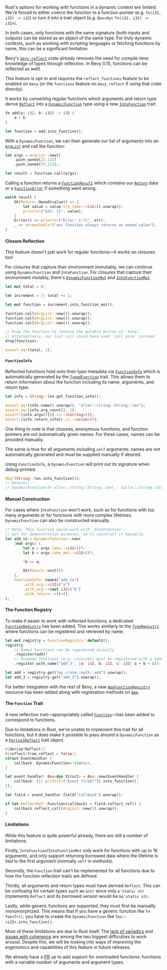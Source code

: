Rust's options for working with functions in a dynamic context are limited.
We're forced to either coerce the function to a function pointer (e.g. `fn(i32, i32) -> i32`)
or turn it into a trait object (e.g. `Box<dyn Fn(i32, i32) -> i32>`).

In both cases, only functions with the same signature (both inputs and outputs) can be stored as an object of the same type.
For truly dynamic contexts, such as working with scripting languages or fetching functions by name,
this can be a significant limitation.

Bevy's [`bevy_reflect`] crate already removes the need for compile-time knowledge of types through
reflection.
In Bevy 0.15, functions can be reflected as well!

This feature is opt-in and requires the `reflect_functions` feature to be enabled on `bevy`
(or the `functions` feature on `bevy_reflect` if using that crate directly).

It works by converting regular functions which arguments and return type derive [`Reflect`]
into a [`DynamicFunction`] type using a new [`IntoFunction`] trait.

```rust
fn add(a: i32, b: i32) -> i32 {
    a + b
}

let function = add.into_function();
```

With a `DynamicFunction`, we can then generate our list of arguments into an [`ArgList`]
and call the function:

```rust
let args = ArgList::new()
    .push_owned(25_i32)
    .push_owned(75_i32);

let result = function.call(args);
```

Calling a function returns a [`FunctionResult`] which contains our [`Return`] data 
or a [`FunctionError`] if something went wrong.

```rust
match result {
    Ok(Return::Owned(value)) => {
        let value = value.try_take::<i32>().unwrap();
        println!("Got: {}", value);
    }
    Err(err) => println!("Error: {:?}", err),
    _ => unreachable!("our function always returns an owned value"),
}
```

#### Closure Reflection

This feature doesn't just work for regular functions—it works on closures too!

For closures that capture their environment immutably, we can continue using `DynamicFunction`
and `IntoFunction`. For closures that capture their environment mutably, there's
[`DynamicFunctionMut`] and [`IntoFunctionMut`].

```rust
let mut total = 0;

let increment = || total += 1;

let mut function = increment.into_function_mut();

function.call(ArgList::new()).unwrap();
function.call(ArgList::new()).unwrap();
function.call(ArgList::new()).unwrap();

// Drop the function to release the mutable borrow of `total`.
// Alternatively, our last call could have used `call_once` instead.
drop(function);

assert_eq!(total, 3);
```

#### `FunctionInfo`

Reflected functions hold onto their type metadata via [`FunctionInfo`] which is automatically
generated by the [`TypedFunction`] trait. This allows them to return information about the
function including its name, arguments, and return type.

```rust
let info = String::len.get_function_info();

assert_eq!(info.name().unwrap(), "alloc::string::String::len");
assert_eq!(info.arg_count(), 1);
assert!(info.args()[0].is::<&String>());
assert!(info.return_info().is::<usize>());
```

One thing to note is that closures, anonymous functions, and function pointers
are not automatically given names. For these cases, names can be provided manually.

The same is true for all arguments including `self` arguments: names are not automatically
generated and must be supplied manually if desired.

Using `FunctionInfo`, a `DynamicFunction` will print out its signature when debug-printed.

```rust
dbg!(String::len.into_function());
// Outputs:
// DynamicFunction(fn alloc::string::String::len(_: &alloc::string::String) -> usize)
```

#### Manual Construction

For cases where `IntoFunction` won't work, such as for functions with too many arguments
or for functions with more complex lifetimes, `DynamicFunction` can also be constructed manually.

```rust
// Note: This function would work with `IntoFunction`,
// but for demonstration purposes, we'll construct it manually.
let add_to = DynamicFunction::new(
    |mut args| {
        let a = args.take::<i32>()?;
        let b = args.take_mut::<i32>()?;

        *b += a;

        Ok(Return::unit())
    },
    FunctionInfo::named("add_to")
        .with_arg::<i32>("a")
        .with_arg::<&mut i32>("b")
        .with_return::<()>(),
);
```

#### The Function Registry

To make it easier to work with reflected functions, a dedicated [`FunctionRegistry`] has been added.
This works similarly to the [`TypeRegistry`] where functions can be registered and retrieved by name.

```rust
let mut registry = FunctionRegistry::default();
registry
    // Named functions can be registered directly
    .register(add)?
    // Unnamed functions (e.g. closures) must be registered with a name
    .register_with_name("add_3", |a: i32, b: i32, c: i32| a + b + c)?;

let add = registry.get("my_crate::math::add").unwrap();
let add_3 = registry.get("add_3").unwrap();
```

For better integration with the rest of Bevy, a new [`AppFunctionRegistry`] resource has been added
along with registration methods on [`App`].

#### The `Function` Trait

A new reflection trait—appropriately called [`Function`]—has been added to correspond to functions.

Due to limitations in Rust, we're unable to implement this trait for all functions,
but it does make it possible to pass around a `DynamicFunction` as a [`PartialReflect`] trait object.

```rust
#[derive(Reflect)]
#[reflect(from_reflect = false)]
struct EventHandler {
    callback: DynamicFunction<'static>,
}

let event_handler: Box<dyn Struct> = Box::new(EventHandler {
    callback: (|| println!("Event fired!")).into_function(),
});

let field = event_handler.field("callback").unwrap();

if let ReflectRef::Function(callback) = field.reflect_ref() {
    callback.reflect_call(ArgList::new()).unwrap();
}
```

#### Limitations

While this feature is quite powerful already, there are still a number of limitations.

Firstly, `IntoFunction`/`IntoFunctionMut` only work for functions with up to 16 arguments,
and only support returning borrowed data where the lifetime is tied to the first argument
(normally `self` in methods).

Secondly, the `Function` trait can't be implemented for all functions due to how the function
reflection traits are defined.

Thirdly, all arguments and return types must have derived `Reflect`.
This can be confusing for certain types such as `&str` since only `&'static str` implements
`Reflect` and its borrowed version would be `&&'static str`.

Lastly, while generic functions are supported, they must first be manually monomorphized.
This means that if you have a generic function like `fn foo<T>()`, you have to create the
`DynamicFunction` like `foo::<i32>.into_function()`.

Most of these limitations are due to Rust itself.
The [lack of variadics] and [issues with coherence] are among the two biggest difficulties
to work around.
Despite this, we will be looking into ways of improving the ergonomics and capabilities 
of this feature in future releases.

We already have a [PR](https://github.com/bevyengine/bevy/pull/15074) up to add support for overloaded functions: functions with a variable
number of arguments and argument types.

[`bevy_reflect`]: https://docs.rs/bevy_reflect/0.15/bevy_reflect/
[`Reflect`]: https://docs.rs/bevy_reflect/0.15/bevy_reflect/trait.Reflect.html
[`DynamicFunction`]: https://docs.rs/bevy_reflect/0.15/bevy_reflect/func/struct.DynamicFunction.html
[`IntoFunction`]: https://docs.rs/bevy_reflect/0.15/bevy_reflect/func/trait.IntoFunction.html
[`ArgList`]: https://docs.rs/bevy_reflect/0.15/bevy_reflect/func/args/struct.ArgList.html
[`FunctionResult`]: https://docs.rs/bevy_reflect/0.15/bevy_reflect/func/type.FunctionResult.html
[`Return`]: https://docs.rs/bevy_reflect/0.15/bevy_reflect/func/enum.Return.html
[`FunctionError`]: https://docs.rs/bevy_reflect/0.15/bevy_reflect/func/enum.FunctionError.html
[`DynamicFunctionMut`]: https://docs.rs/bevy_reflect/0.15/bevy_reflect/func/struct.DynamicFunctionMut.html
[`IntoFunctionMut`]: https://docs.rs/bevy_reflect/0.15/bevy_reflect/func/trait.IntoFunctionMut.html
[`FunctionInfo`]: https://docs.rs/bevy_reflect/0.15/bevy_reflect/func/struct.FunctionInfo.html
[`TypedFunction`]: https://docs.rs/bevy_reflect/0.15/bevy_reflect/func/trait.TypedFunction.html
[`FunctionRegistry`]: https://docs.rs/bevy_reflect/0.15/bevy_reflect/func/struct.FunctionRegistry.html
[`TypeRegistry`]: https://docs.rs/bevy_reflect/0.15/bevy_reflect/struct.TypeRegistry.html
[`AppFunctionRegistry`]: https://docs.rs/bevy_reflect/0.15/bevy_ecs/reflect/struct.AppTypeRegistry.html
[`App`]: https://docs.rs/bevy_reflect/0.15/bevy_app/struct.App.html
[`Function`]: https://docs.rs/bevy_reflect/0.15/bevy_reflect/func/trait.Function.html
[`PartialReflect`]: https://docs.rs/bevy_reflect/0.15/bevy_reflect/trait.PartialReflect.html
[lack of variadics]: https://poignardazur.github.io/2024/05/25/report-on-rustnl-variadics/
[issues with coherence]: https://doc.rust-lang.org/rustc/lints/listing/warn-by-default.html#coherence-leak-check

